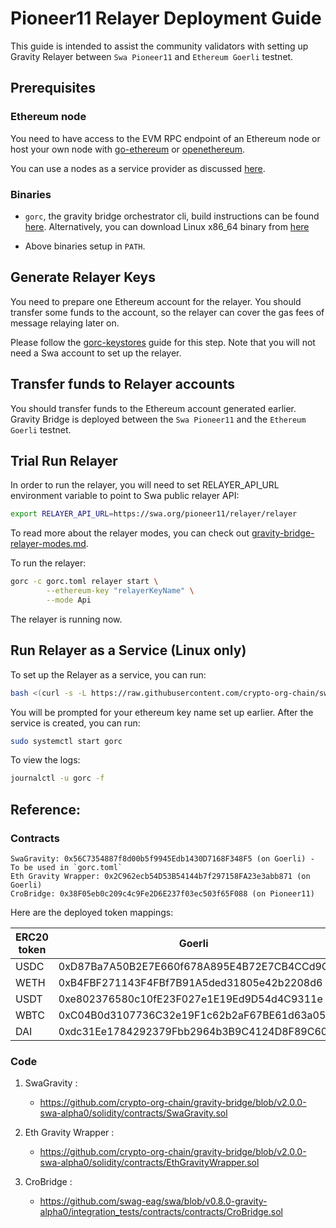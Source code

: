 

# Pioneer11 Relayer Deployment Guide

This guide is intended to assist the community validators with setting up Gravity Relayer between `Swa Pioneer11` and `Ethereum Goerli` testnet.


## Prerequisites

### Ethereum node

You need to have access to the EVM RPC endpoint of an Ethereum node or host your own node with [go-ethereum](https://github.com/ethereum/go-ethereum/) or [openethereum](https://github.com/openethereum/openethereum).

You can use a nodes as a service provider as discussed [here](https://ethereum.org/en/developers/docs/nodes-and-clients/nodes-as-a-service/).


### Binaries

- `gorc`, the gravity bridge orchestrator cli, build instructions can be found [here](gorc-build.md). Alternatively, you can download Linux x86_64 binary from [here](https://github.com/crypto-org-chain/gravity-bridge/releases/tag/v2.0.0-swa-alpha0)

- Above binaries setup in `PATH`.

## Generate Relayer Keys

You need to prepare one Ethereum account for the relayer. You should transfer some funds to the account, so the relayer can cover the gas fees of message relaying later on.

Please follow the [gorc-keystores](gorc-keystores.md) guide for this step. Note that you will not need a Swa account to set up the relayer.

## Transfer funds to Relayer accounts

You should transfer funds to the Ethereum account generated earlier. Gravity Bridge is deployed between the `Swa Pioneer11` and the `Ethereum Goerli` testnet.


## Trial Run Relayer

In order to run the relayer, you will need to set RELAYER_API_URL environment variable to point to Swa public relayer API:

```bash
export RELAYER_API_URL=https://swa.org/pioneer11/relayer/relayer
```

To read more about the relayer modes, you can check out [gravity-bridge-relayer-modes.md](gravity-bridge-relayer-modes.md).

To run the relayer:

```bash
gorc -c gorc.toml relayer start \
		--ethereum-key "relayerKeyName" \
		--mode Api
```

The relayer is running now.

## Run Relayer as a Service (Linux only)

To set up the Relayer as a service, you can run:

```bash
bash <(curl -s -L https://raw.githubusercontent.com/crypto-org-chain/swa/main/docs/gravity-bridge/systemd/setup-gorc-service.sh) -t relayer
```

You will be prompted for your ethereum key name set up earlier. After the service is created, you can run:

```bash
sudo systemctl start gorc
```

To view the logs:

```bash
journalctl -u gorc -f
```

## Reference:

### Contracts

```
SwaGravity: 0x56C7354887f8d00b5f9945Edb1430D7168F348F5 (on Goerli) - To be used in `gorc.toml`
Eth Gravity Wrapper: 0x2C962ecb54D53B54144b7f297158FA23e3abb871 (on Goerli)
CroBridge: 0x38F05eb0c209c4c9Fe2D6E237f03ec503f65F088 (on Pioneer11)
```

Here are the deployed token mappings:

| ERC20 token | Goerli  | Pioneer11  |
| ------- | --- | --- |
| USDC | 0xD87Ba7A50B2E7E660f678A895E4B72E7CB4CCd9C | 0x8a8DfedBF6650737DFf63c2f455ecC54AcEcF197 |
| WETH | 0xB4FBF271143F4FBf7B91A5ded31805e42b2208d6 | 0x17774909725bA203B8501C1DEb22F2495584197e |
| USDT | 0xe802376580c10fE23F027e1E19Ed9D54d4C9311e | 0xA5e7cD85b15586ecb8DA34AcEE42FF83ABcB555b |
| WBTC | 0xC04B0d3107736C32e19F1c62b2aF67BE61d63a05 | 0x7825cB7feEAD896241f748c89550F3D01AF51e48 |
| DAI  | 0xdc31Ee1784292379Fbb2964b3B9C4124D8F89C60 | 0x71339a9C403383c3E18712130615d369Ff9a7124 |

### Code

1. SwaGravity :
   - https://github.com/crypto-org-chain/gravity-bridge/blob/v2.0.0-swa-alpha0/solidity/contracts/SwaGravity.sol

2. Eth Gravity Wrapper :
   -  https://github.com/crypto-org-chain/gravity-bridge/blob/v2.0.0-swa-alpha0/solidity/contracts/EthGravityWrapper.sol

3. CroBridge :
   - https://github.com/swag-eag/swa/blob/v0.8.0-gravity-alpha0/integration_tests/contracts/contracts/CroBridge.sol

